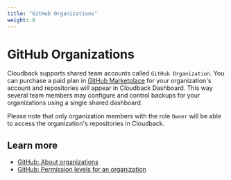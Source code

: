 ```yaml
---
title: "GitHub Organizations"
weight: 8
---
```


# GitHub Organizations

Cloudback supports shared team accounts called `GitHub Organization`. You can purchase a paid plan in [GitHub Marketplace](https://github.com/marketplace/cloudback) for your organization's account and repositories will appear in Cloudback Dashboard. This way several team members may configure and control backups for your organizations using a single shared dashboard. 

Please note that only organization members with the role `Owner` will be able to access the organization's repositories in Cloudback.

## Learn more

- [GitHub: About organizations](https://docs.github.com/en/organizations/collaborating-with-groups-in-organizations/about-organizations)
- [GitHub: Permission levels for an organization](https://docs.github.com/en/organizations/managing-peoples-access-to-your-organization-with-roles/permission-levels-for-an-organization)